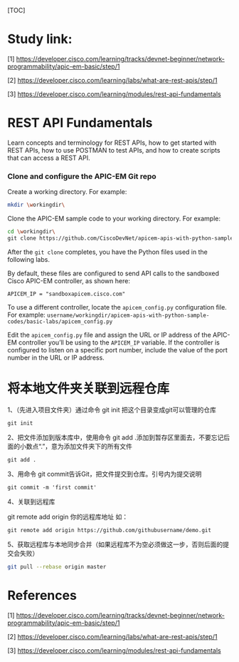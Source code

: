 [TOC]

# Study link:

[1] https://developer.cisco.com/learning/tracks/devnet-beginner/network-programmability/apic-em-basic/step/1

[2] https://developer.cisco.com/learning/labs/what-are-rest-apis/step/1

[3] https://developer.cisco.com/learning/modules/rest-api-fundamentals



# REST API Fundamentals

Learn concepts and terminology for REST APIs, how to get started with REST APIs, how to use POSTMAN to test APIs, and how to create scripts that can access a REST API.



### Clone and configure the APIC-EM Git repo

Create a working directory. For example:

```bash
mkdir \workingdir\
```

Clone the APIC-EM sample code to your working directory. For example:

```bash
cd \workingdir\
git clone https://github.com/CiscoDevNet/apicem-apis-with-python-sample-codes
```

After the `git clone` completes, you have the Python files used in the following labs.

By default, these files are configured to send API calls to the sandboxed Cisco APIC-EM controller, as shown here:

```
APICEM_IP = "sandboxapicem.cisco.com"
```

To use a different controller, locate the `apicem_config.py` configuration file. For example: `username/workingdir/apicem-apis-with-python-sample-codes/basic-labs/apicem_config.py`

Edit the `apicem_config.py` file and assign the URL or IP address of the APIC-EM controller you’ll be using to the `APICEM_IP` variable. If the controller is configured to listen on a specific port number, include the value of the port number in the URL or IP address.























# 将本地文件夹关联到远程仓库

1、（先进入项目文件夹）通过命令 git init 把这个目录变成git可以管理的仓库

```
git init
```

2、把文件添加到版本库中，使用命令 git add .添加到暂存区里面去，不要忘记后面的小数点“.”，意为添加文件夹下的所有文件

```
git add .
```

3、用命令 git commit告诉Git，把文件提交到仓库。引号内为提交说明

```
git commit -m 'first commit'
```

4、关联到远程库

git remote add origin 你的远程库地址
如：

```
git remote add origin https://github.com/githubusername/demo.git
```

5、获取远程库与本地同步合并（如果远程库不为空必须做这一步，否则后面的提交会失败）

```bash
git pull --rebase origin master
```

# References

[1] https://developer.cisco.com/learning/tracks/devnet-beginner/network-programmability/apic-em-basic/step/1

[2] https://developer.cisco.com/learning/labs/what-are-rest-apis/step/1

[3] https://developer.cisco.com/learning/modules/rest-api-fundamentals

